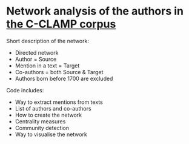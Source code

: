 # Network analysis of the authors in [the C-CLAMP corpus](https://www.aup-online.com/content/journals/10.5117/NEDTAA2021.3.002.PIER)

Short description of the network:
- Directed network
- Author = Source
- Mention in a text = Target
- Co-authors = both Source & Target
- Authors born before 1700 are excluded

Code includes:
- Way to extract mentions from texts
- List of authors and co-authors
- How to create the network
- Centrality measures
- Community detection
- Way to visualise the network
